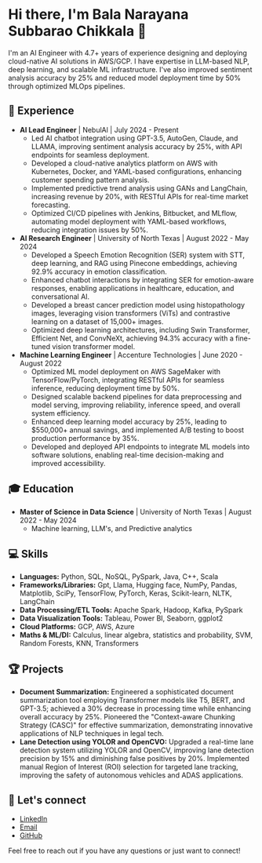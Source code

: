 # Hi there, I'm Bala Narayana Subbarao Chikkala 👋

I'm an AI Engineer with 4.7+ years of experience designing and deploying cloud-native AI solutions in AWS/GCP. I have expertise in LLM-based NLP, deep learning, and scalable ML infrastructure. I've also improved sentiment analysis accuracy by 25% and reduced model deployment time by 50% through optimized MLOps pipelines.

## 💼 Experience

* **AI Lead Engineer** | NebulAl | July 2024 - Present
    * Led AI chatbot integration using GPT-3.5, AutoGen, Claude, and LLAMA, improving sentiment analysis accuracy by 25%, with API endpoints for seamless deployment.
    * Developed a cloud-native analytics platform on AWS with Kubernetes, Docker, and YAML-based configurations, enhancing customer spending pattern analysis.
    * Implemented predictive trend analysis using GANs and LangChain, increasing revenue by 20%, with RESTful APIs for real-time market forecasting.
    * Optimized CI/CD pipelines with Jenkins, Bitbucket, and MLflow, automating model deployment with YAML-based workflows, reducing integration issues by 50%.
* **AI Research Engineer** | University of North Texas | August 2022 - May 2024
    * Developed a Speech Emotion Recognition (SER) system with STT, deep learning, and RAG using Pinecone embeddings, achieving 92.9% accuracy in emotion classification.
    * Enhanced chatbot interactions by integrating SER for emotion-aware responses, enabling applications in healthcare, education, and conversational AI.
    * Developed a breast cancer prediction model using histopathology images, leveraging vision transformers (ViTs) and contrastive learning on a dataset of 15,000+ images.
    * Optimized deep learning architectures, including Swin Transformer, Efficient Net, and ConvNeXt, achieving 94.3% accuracy with a fine-tuned vision transformer model.
* **Machine Learning Engineer** | Accenture Technologies | June 2020 - August 2022
    * Optimized ML model deployment on AWS SageMaker with TensorFlow/PyTorch, integrating RESTful APIs for seamless inference, reducing deployment time by 50%.
    * Designed scalable backend pipelines for data preprocessing and model serving, improving reliability, inference speed, and overall system efficiency.
    * Enhanced deep learning model accuracy by 25%, leading to $550,000+ annual savings, and implemented A/B testing to boost production performance by 35%.
    * Developed and deployed API endpoints to integrate ML models into software solutions, enabling real-time decision-making and improved accessibility.

## 🎓 Education

* **Master of Science in Data Science** | University of North Texas | August 2022 - May 2024
    * Machine learning, LLM's, and Predictive analytics

## 💻 Skills

* **Languages:** Python, SQL, NoSQL, PySpark, Java, C++, Scala
* **Frameworks/Libraries:** Gpt, Llama, Hugging face, NumPy, Pandas, Matplotlib, SciPy, TensorFlow, PyTorch, Keras, Scikit-learn, NLTK, LangChain
* **Data Processing/ETL Tools:** Apache Spark, Hadoop, Kafka, PySpark
* **Data Visualization Tools:** Tableau, Power BI, Seaborn, ggplot2
* **Cloud Platforms:** GCP, AWS, Azure
* **Maths & ML/DI:** Calculus, linear algebra, statistics and probability, SVM, Random Forests, KNN, Transformers

## 🏆 Projects

* **Document Summarization:** Engineered a sophisticated document summarization tool employing Transformer models like T5, BERT, and GPT-3.5; achieved a 30% decrease in processing time while enhancing overall accuracy by 25%. Pioneered the "Context-aware Chunking Strategy (CASC)" for effective summarization, demonstrating innovative applications of NLP techniques in legal tech.
* **Lane Detection using YOLOR and OpenCVO:** Upgraded a real-time lane detection system utilizing YOLOR and OpenCV, improving lane detection precision by 15% and diminishing false positives by 20%. Implemented manual Region of Interest (ROI) selection for targeted lane tracking, improving the safety of autonomous vehicles and ADAS applications.

## 🤝 Let's connect

* [LinkedIn](https://www.linkedin.com/in/balachikkala/)
* [Email](mailto:bala.chikkala@outlook.com)
* [GitHub](https://github.com/balachikkala)

Feel free to reach out if you have any questions or just want to connect!
